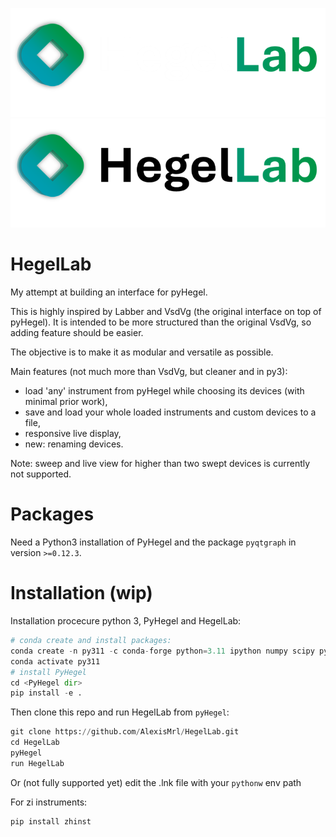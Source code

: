 ![HegelLab](./resources/logo_white.png#gh-dark-mode-only)
![HegelLab](./resources/logo_black.png#gh-light-mode-only)

# HegelLab
My attempt at building an interface for pyHegel.

This is highly inspired by Labber and VsdVg (the original interface on top of pyHegel).
It is intended to be more structured than the original VsdVg, so adding feature should be easier.

The objective is to make it as modular and versatile as possible.

Main features (not much more than VsdVg, but cleaner and in py3):
- load 'any' instrument from pyHegel while choosing its devices (with minimal prior work),
- save and load your whole loaded instruments and custom devices to a file,
- responsive live display,
- new: renaming devices.


Note: sweep and live view for higher than two swept devices is currently not supported.

# Packages
Need a Python3 installation of PyHegel and the package `pyqtgraph` in version `>=0.12.3`.

# Installation (wip)

Installation procecure python 3, PyHegel and HegelLab:
```py
# conda create and install packages:
conda create -n py311 -c conda-forge python=3.11 ipython numpy scipy pyqt matplotlib pyserial pythonnet pypdf2 pytz pyqtgraph=0.13.1 pyvisa
conda activate py311
# install PyHegel
cd <PyHegel dir>
pip install -e .
```

Then clone this repo and run HegelLab from `pyHegel`:
```py
git clone https://github.com/AlexisMrl/HegelLab.git
cd HegelLab
pyHegel
run HegelLab
```

Or (not fully supported yet) edit the .lnk file with your `pythonw` env path

For zi instruments:
```py
pip install zhinst 
```
